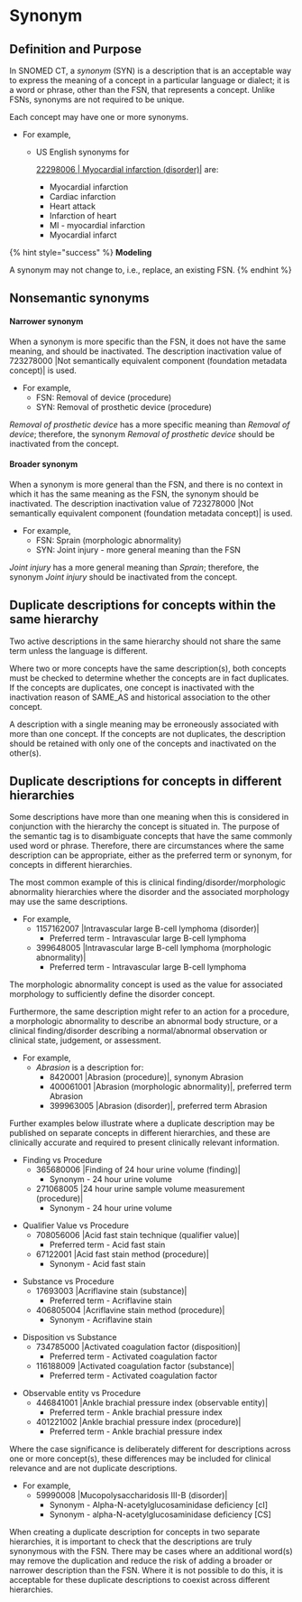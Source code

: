 # Synonym

## Definition and Purpose

In SNOMED CT, a _synonym_ (SYN) is a description that is an acceptable way to express the meaning of a concept in a particular language or dialect; it is a word or phrase, other than the FSN, that represents a concept. Unlike FSNs, synonyms are not required to be unique.&#x20;

Each concept may have one or more synonyms.&#x20;

* For example,
  *   US English synonyms for

      [22298006 | Myocardial infarction (disorder)|](http://snomed.info/id/22298006) are:&#x20;

      * Myocardial infarction
      * Cardiac infarction
      * Heart attack
      * Infarction of heart
      * MI - myocardial infarction
      * Myocardial infarct

{% hint style="success" %}
**Modeling**

A synonym may not change to, i.e., replace, an existing FSN.
{% endhint %}

## Nonsemantic synonyms <a href="#nonsemantic-synonyms" id="nonsemantic-synonyms"></a>

#### Narrower synonym <a href="#narrower-synonym" id="narrower-synonym"></a>

When a synonym is more specific than the FSN, it does not have the same meaning, and should be inactivated. The description inactivation value of 723278000 |Not semantically equivalent component (foundation metadata concept)| is used.

* For example,
  * FSN: Removal of device (procedure)
  * SYN: Removal of prosthetic device (procedure)

_Removal of prosthetic device_ has a more specific meaning than _Removal of device_; therefore, the synonym _Removal of prosthetic device_ should be inactivated from the concept.&#x20;

#### Broader synonym <a href="#broader-synonym" id="broader-synonym"></a>

When a synonym is more general than the FSN, and there is no context in which it has the same meaning as the FSN, the synonym should be inactivated. The description inactivation value of 723278000 |Not semantically equivalent component (foundation metadata concept)| is used.

* For example,&#x20;
  * FSN: Sprain (morphologic abnormality)
  * SYN: Joint injury - more general meaning than the FSN

_Joint injury_ has a more general meaning than _Sprain_; therefore, the synonym _Joint injury_ should be inactivated from the concept.&#x20;

## Duplicate descriptions for concepts within the same hierarchy <a href="#duplicate-descriptions-for-concepts-within-the-same-hierarchy" id="duplicate-descriptions-for-concepts-within-the-same-hierarchy"></a>

Two active descriptions in the same hierarchy should not share the same term unless the language is different.

Where two or more concepts have the same description(s), both concepts must be checked to determine whether the concepts are in fact duplicates. If the concepts are duplicates, one concept is inactivated with the inactivation reason of SAME\_AS and historical association to the other concept.

A description with a single meaning may be erroneously associated with more than one concept. If the concepts are not duplicates, the description should be retained with only one of the concepts and inactivated on the other(s).

## Duplicate descriptions for concepts in different hierarchies <a href="#duplicate-descriptions-for-concepts-in-different-hierarchies" id="duplicate-descriptions-for-concepts-in-different-hierarchies"></a>

Some descriptions have more than one meaning when this is considered in conjunction with the hierarchy the concept is situated in. The purpose of the semantic tag is to disambiguate concepts that have the same commonly used word or phrase. Therefore, there are circumstances where the same description can be appropriate, either as the preferred term or synonym, for concepts in different hierarchies.&#x20;

The most common example of this is clinical finding/disorder/morphologic abnormality hierarchies where the disorder and the associated morphology may use the same descriptions.

* For example,
  * 1157162007 |Intravascular large B-cell lymphoma (disorder)|
    * Preferred term - Intravascular large B-cell lymphoma
  * 399648005 |Intravascular large B-cell lymphoma (morphologic abnormality)|
    * Preferred term - Intravascular large B-cell lymphoma

The morphologic abnormality concept is used as the value for associated morphology to sufficiently define the disorder concept.&#x20;

Furthermore, the same description might refer to an action for a procedure, a morphologic abnormality to describe an abnormal body structure, or a clinical finding/disorder describing a normal/abnormal observation or clinical state, judgement, or assessment.

* For example,&#x20;
  * _Abrasion_ is a description for:
    * 8420001 |Abrasion (procedure)|, synonym Abrasion
    * 400061001 |Abrasion (morphologic abnormality)|, preferred term Abrasion
    * 399963005 |Abrasion (disorder)|, preferred term Abrasion

Further examples below illustrate where a duplicate description may be published on separate concepts in different hierarchies, and these are clinically accurate and required to present clinically relevant information.&#x20;

* Finding vs Procedure
  * 365680006 |Finding of 24 hour urine volume (finding)|
    * Synonym - 24 hour urine volume
  * 271068005 |24 hour urine sample volume measurement (procedure)|
    * Synonym - 24 hour urine volume

&#x20;

* Qualifier Value vs Procedure
  * 708056006 |Acid fast stain technique (qualifier value)|
    * Preferred term - Acid fast stain
  * 67122001 |Acid fast stain method (procedure)|
    * Synonym -  Acid fast stain

&#x20;

* Substance vs Procedure
  * 17693003 |Acriflavine stain (substance)|
    * Preferred term - Acriflavine stain
  * 406805004 |Acriflavine stain method (procedure)|
    * Synonym -  Acriflavine stain

&#x20;

* Disposition vs Substance
  * 734785000 |Activated coagulation factor (disposition)|
    * Preferred term -  Activated coagulation factor
  * 116188009 |Activated coagulation factor (substance)|
    * Preferred term - Activated coagulation factor

&#x20;

* Observable entity vs Procedure
  * 446841001 |Ankle brachial pressure index (observable entity)|
    * Preferred term - Ankle brachial pressure index
  * 401221002 |Ankle brachial pressure index (procedure)|
    * Preferred term - Ankle brachial pressure index

Where the case significance is deliberately different for descriptions across one or more concept(s), these differences may be included for clinical relevance and are not duplicate descriptions.

* For example,
  * 59990008 |Mucopolysaccharidosis III-B (disorder)|
    * Synonym - Alpha-N-acetylglucosaminidase deficiency \[cI]
    * Synonym - alpha-N-acetylglucosaminidase deficiency \[CS]

When creating a duplicate description for concepts in two separate hierarchies, it is important to check that the descriptions are truly synonymous with the FSN.  There may be cases where an additional word(s) may remove the duplication and reduce the risk of adding a broader or narrower description than the FSN.  Where it is not possible to do this, it is acceptable for these duplicate descriptions to coexist across different hierarchies.
